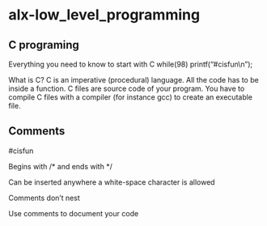 # alx-low_level_programming
## C programing 

Everything you need to 
know to start with C
while(98) printf(“#cisfun\n”);


What is C?
C is an imperative (procedural) language. 
All the code has to be inside a function.
C files are source code of your program.
You have to compile C files with a compiler (for instance gcc) to create an 
executable file.


## Comments
#cisfun

Begins with /* and ends with */


Can be inserted anywhere a white-space character
is allowed


Comments don’t nest


Use comments to document your code
